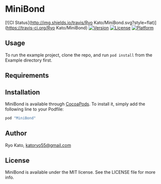 # MiniBond

[![CI Status](http://img.shields.io/travis/Ryo Kato/MiniBond.svg?style=flat)](https://travis-ci.org/Ryo Kato/MiniBond)
[![Version](https://img.shields.io/cocoapods/v/MiniBond.svg?style=flat)](http://cocoapods.org/pods/MiniBond)
[![License](https://img.shields.io/cocoapods/l/MiniBond.svg?style=flat)](http://cocoapods.org/pods/MiniBond)
[![Platform](https://img.shields.io/cocoapods/p/MiniBond.svg?style=flat)](http://cocoapods.org/pods/MiniBond)

## Usage

To run the example project, clone the repo, and run `pod install` from the Example directory first.

## Requirements

## Installation

MiniBond is available through [CocoaPods](http://cocoapods.org). To install
it, simply add the following line to your Podfile:

```ruby
pod "MiniBond"
```

## Author

Ryo Kato, katoryo55@gmail.com

## License

MiniBond is available under the MIT license. See the LICENSE file for more info.

